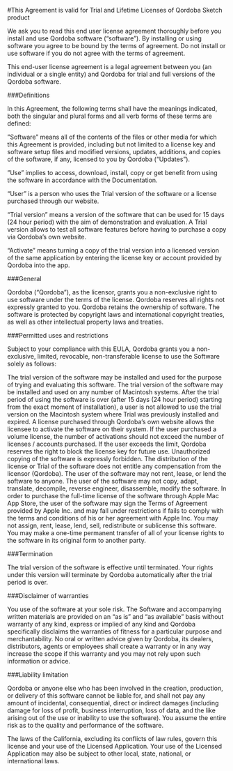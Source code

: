 #This Agreement is valid for Trial and Lifetime Licenses of Qordoba Sketch product

We ask you to read this end user license agreement thoroughly before you install and use Qordoba software (“software”). By installing or using software you agree to be bound by the terms of agreement. Do not install or use software if you do not agree with the terms of agreement.

This end-user license agreement is a legal agreement between you (an individual or a single entity) and Qordoba for trial and full versions of the Qordoba software.

###Definitions

In this Agreement, the following terms shall have the meanings indicated, both the singular and plural forms and all verb forms of these terms are defined:

”Software” means all of the contents of the files or other media for which this Agreement is provided, including but not limited to a license key and software setup files and modified versions, updates, additions, and copies of the software, if any, licensed to you by Qordoba (“Updates”).

”Use” implies to access, download, install, copy or get benefit from using the software in accordance with the Documentation.

“User” is a person who uses the Trial version of the software or a license purchased through our website.

“Trial version” means a version of the software that can be used for 15 days (24 hour period) with the aim of demonstration and evaluation. A Trial version allows to test all software features before having to purchase a copy via Qordoba’s own website.

“Activate” means turning a copy of the trial version into a licensed version of the same application by entering the license key or account provided by Qordoba into the app.

###General

Qordoba (“Qordoba”), as the licensor, grants you a non-exclusive right to use software under the terms of the license. Qordoba reserves all rights not expressly granted to you. Qordoba retains the ownership of software. The software is protected by copyright laws and international copyright treaties, as well as other intellectual property laws and treaties.

###Permitted uses and restrictions

Subject to your compliance with this EULA, Qordoba grants you a non-exclusive, limited, revocable, non-transferable license to use the Software solely as follows:

The trial version of the software may be installed and used for the purpose of trying and evaluating this software.
The trial version of the software may be installed and used on any number of Macintosh systems.
After the trial period of using the software is over (after 15 days (24 hour period) starting from the exact moment of installation), a user is not allowed to use the trial version on the Macintosh system where Trial was previously installed and expired.
A license purchased through Qordoba’s own website allows the licensee to activate the software on their system. If the user purchased a volume license, the number of activations should not exceed the number of licenses / accounts purchased. If the user exceeds the limit, Qordoba reserves the right to block the license key for future use.
Unauthorized copying of the software is expressly forbidden.
The distribution of the license or Trial of the software does not entitle any compensation from the licensor (Qordoba).
The user of the software may not rent, lease, or lend the software to anyone.
The user of the software may not copy, adapt, translate, decompile, reverse engineer, disassemble, modify the software.
In order to purchase the full-time license of the software through Apple Mac App Store, the user of the software may sign the Terms of Agreement provided by Apple Inc. and may fall under restrictions if fails to comply with the terms and conditions of his or her agreement with Apple Inc.
You may not assign, rent, lease, lend, sell, redistribute or sublicense this software. You may make a one-time permanent transfer of all of your license rights to the software in its original form to another party.

###Termination

The trial version of the software is effective until terminated. Your rights under this version will terminate by Qordoba automatically after the trial period is over.

###Disclaimer of warranties

You use of the software at your sole risk. The Software and accompanying written materials are provided on an “as is” and “as available” basis without warranty of any kind, express or implied of any kind and Qordoba specifically disclaims the warranties of fitness for a particular purpose and merchantability. No oral or written advice given by Qordoba, its dealers, distributors, agents or employees shall create a warranty or in any way increase the scope if this warranty and you may not rely upon such information or advice.


###Liability limitation

Qordoba or anyone else who has been involved in the creation, production, or delivery of this software cannot be liable for, and shall not pay any amount of incidental, consequential, direct or indirect damages (including damage for loss of profit, business interruption, loss of data, and the like arising out of the use or inability to use the software). You assume the entire risk as to the quality and performance of the software.

The laws of the California, excluding its conflicts of law rules, govern this license and your use of the Licensed Application. Your use of the Licensed Application may also be subject to other local, state, national, or international laws.
